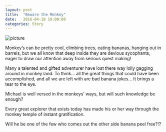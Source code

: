 ```yaml
---
layout: post
title:  "Beware the Monkey"
date:   2016-04-18 19:00:00
categories: Story
---
```

![picture]({{site.github.url}}/assets/160418-monkeyDungeonDiscovered.jpg)

Monkey’s can be pretty cool, climbing trees, eating bananas, hanging out in barrels, but we all know that deep inside they are devious sycophants, eager to draw our attention away from serious quest making!

Many a talented and gifted adventurer have lost there way lolly gagging around in monkey land. To think… all the great things that could have been accomplished, and all we are left with are bad banana jokes… It brings a tear to the eye.

Michael is well versed in the monkeys’ ways, but will such knowledge be enough?

Every great explorer that exists today has made his or her way through the monkey temple of instant gratification. 

Will he be one of the few who comes out the other side banana peel free?!?